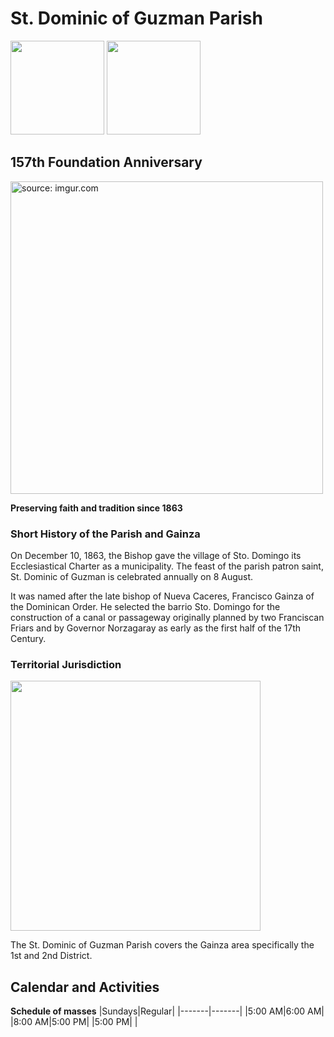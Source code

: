 # St. Dominic of Guzman Parish
<img src="" width="150" height="150" /> 
<img src="" width="150" height="150" /> 

## 157th Foundation Anniversary

<a href="https://imgur.com/Wel1m65"><img src="https://i.imgur.com/Wel1m65.jpg" title="source: imgur.com" width="500" /></a>

**Preserving faith and tradition since 1863**

### Short History of the Parish and Gainza

On December 10, 1863, the Bishop gave the village of Sto. Domingo its Ecclesiastical Charter as a municipality. The feast of the parish patron saint, St. Dominic of Guzman is celebrated annually on 8 August.

It was named after the late bishop of Nueva Caceres, Francisco Gainza of the Dominican Order. He selected the barrio Sto. Domingo for the construction of a canal or passageway originally planned by two Franciscan Friars and by Governor Norzagaray as early as the first half of the 17th Century.

### Territorial Jurisdiction 

<img src="https://upload.wikimedia.org/wikipedia/commons/8/83/Ph_locator_camarines_sur_gainza.png" width="400" />

The St. Dominic of Guzman Parish covers the Gainza area specifically the 1st and 2nd District. 

## Calendar and Activities

**Schedule of masses**
|Sundays|Regular|
|-------|-------|
|5:00 AM|6:00 AM|
|8:00 AM|5:00 PM|
|5:00 PM|       |
